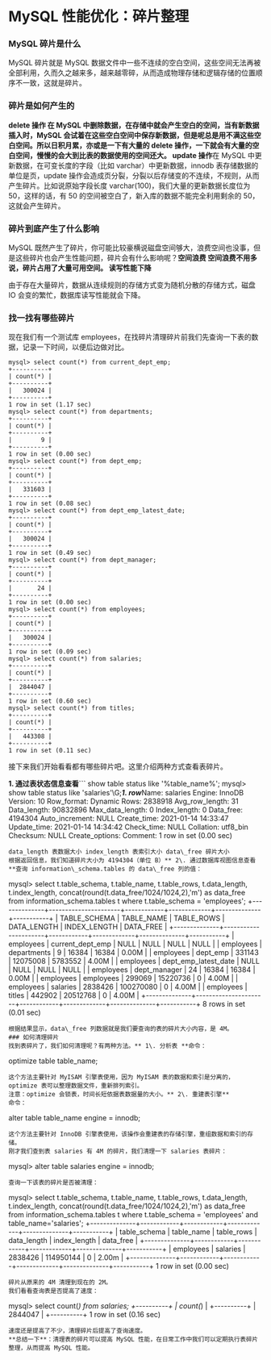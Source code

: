 # MySQL 性能优化：碎片整理

### MySQL 碎片是什么

MySQL 碎片就是 MySQL 数据文件中一些不连续的空白空间，这些空间无法再被全部利用，久而久之越来多，越来越零碎，从而造成物理存储和逻辑存储的位置顺序不一致，这就是碎片。

### 碎片是如何产生的

**delete 操作 **在 MySQL 中删除数据，在存储中就会产生空白的空间，当有新数据插入时，MySQL 会试着在这些空白空间中保存新数据，但是呢总是用不满这些空白空间。所以日积月累，亦或是一下有大量的 delete 操作，一下就会有大量的空白空间，慢慢的会大到比表的数据使用的空间还大。** update 操作**在 MySQL 中更新数据，在可变长度的字段（比如 varchar）中更新数据，innodb 表存储数据的单位是页，update 操作会造成页分裂，分裂以后存储变的不连续，不规则，从而产生碎片。比如说原始字段长度 varchar(100)，我们大量的更新数据长度位为 50，这样的话，有 50 的空间被空白了，新入库的数据不能完全利用剩余的 50，这就会产生碎片。

### 碎片到底产生了什么影响

MySQL 既然产生了碎片，你可能比较豪横说磁盘空间够大，浪费空间也没事，但是这些碎片也会产生性能问题，碎片会有什么影响呢？**空间浪费 **空间浪费不用多说，碎片占用了大量可用空间。** 读写性能下降**

由于存在大量碎片，数据从连续规则的存储方式变为随机分散的存储方式，磁盘 IO 会变的繁忙，数据库读写性能就会下降。

### 找一找有哪些碎片

现在我们有一个测试库 employees，在找碎片清理碎片前我们先查询一下表的数据，记录一下时间，以便后边做对比。

```
mysql> select count(*) from current_dept_emp;
+----------+
| count(*) |
+----------+
|   300024 |
+----------+
1 row in set (1.17 sec)
mysql> select count(*) from departments;
+----------+
| count(*) |
+----------+
|        9 |
+----------+
1 row in set (0.00 sec)
mysql> select count(*) from dept_emp;
+----------+
| count(*) |
+----------+
|   331603 |
+----------+
1 row in set (0.08 sec)
mysql> select count(*) from dept_emp_latest_date;
+----------+
| count(*) |
+----------+
|   300024 |
+----------+
1 row in set (0.49 sec)
mysql> select count(*) from dept_manager;
+----------+
| count(*) |
+----------+
|       24 |
+----------+
1 row in set (0.00 sec)
mysql> select count(*) from employees;
+----------+
| count(*) |
+----------+
|   300024 |
+----------+
1 row in set (0.09 sec)
mysql> select count(*) from salaries;
+----------+
| count(*) |
+----------+
|  2844047 |
+----------+
1 row in set (0.60 sec)
mysql> select count(*) from titles;
+----------+
| count(*) |
+----------+
|   443308 |
+----------+
1 row in set (0.11 sec)
```

接下来我们开始看看都有哪些碎片吧。这里介绍两种方式查看表碎片。

**1. 通过表状态信息查看**\`\`\`
show table status like '%table_name%';
mysql> show table status like 'salaries'\\G;***************************1. row***************************Name: salaries
Engine: InnoDB
Version: 10
Row_format: Dynamic
Rows: 2838918
Avg_row_length: 31
Data_length: 90832896
Max_data_length: 0
Index_length: 0
Data_free: 4194304
Auto_increment: NULL
Create_time: 2021-01-14 14:33:47
Update_time: 2021-01-14 14:34:42
Check_time: NULL
Collation: utf8_bin
Checksum: NULL
Create_options:
Comment:
1 row in set (0.00 sec)

```
data_length 表数据大小 index_length 表索引大小 data\_free 碎片大小
根据返回信息，我们知道碎片大小为 4194304（单位 B）** 2\. 通过数据库视图信息查看 **查询 information\_schema.tables 的 data\_free 列的值：
```

mysql> select
t.table_schema,
t.table_name,
t.table_rows,
t.data_length,
t.index_length,
concat(round(t.data_free/1024/1024,2),'m') as data_free
from information_schema.tables t
where t.table_schema = 'employees';
+--------------+----------------------+------------+-------------+--------------+-----------+
| TABLE_SCHEMA | TABLE_NAME           | TABLE_ROWS | DATA_LENGTH | INDEX_LENGTH | DATA_FREE |
+--------------+----------------------+------------+-------------+--------------+-----------+
| employees    | current_dept_emp     |       NULL |        NULL |         NULL | NULL      |
| employees    | departments          |          9 |       16384 |        16384 | 0.00M     |
| employees    | dept_emp             |     331143 |    12075008 |      5783552 | 4.00M     |
| employees    | dept_emp_latest_date |       NULL |        NULL |         NULL | NULL      |
| employees    | dept_manager         |         24 |       16384 |        16384 | 0.00M     |
| employees    | employees            |     299069 |    15220736 |            0 | 4.00M     |
| employees    | salaries             |    2838426 |   100270080 |            0 | 4.00M     |
| employees    | titles               |     442902 |    20512768 |            0 | 4.00M     |
+--------------+----------------------+------------+-------------+--------------+-----------+
8 rows in set (0.01 sec)

```
根据结果显示，data\_free 列数据就是我们要查询的表的碎片大小内容，是 4M。
### 如何清理碎片
找到表碎片了，我们如何清理呢？有两种方法。** 1\. 分析表 **命令：
```

optimize table table_name;

```
这个方法主要针对 MyISAM 引擎表使用，因为 MyISAM 表的数据和索引是分离的，optimize 表可以整理数据文件，重新排列索引。
注意：optimize 会锁表，时间长短依据表数据量的大小。** 2\. 重建表引擎**
命令：
```

alter table table_name engine = innodb;

```
这个方法主要针对 InnoDB 引擎表使用，该操作会重建表的存储引擎，重组数据和索引的存储。
刚才我们查到表 salaries 有 4M 的碎片，我们清理一下 salaries 表碎片：
```

mysql> alter table salaries engine = innodb;

```
查询一下该表的碎片是否被清理：
```

mysql> select
t.table_schema,
t.table_name,
t.table_rows,
t.data_length,
t.index_length,
concat(round(t.data_free/1024/1024,2),'m') as data_free
from information_schema.tables t
where t.table_schema = 'employees' and table_name='salaries';
+--------------+------------+------------+-------------+--------------+-----------+
| table_schema | table_name | table_rows | data_length | index_length | data_free |
+--------------+------------+------------+-------------+--------------+-----------+
| employees    | salaries   |    2838426 |   114950144 |            0 | 2.00m     |
+--------------+------------+------------+-------------+--------------+-----------+
1 row in set (0.00 sec)

```
碎片从原来的 4M 清理到现在的 2M。
我们看看查询表是否提高了速度：
```

mysql> select count(*) from salaries;
+----------+
| count(*) |
+----------+
|  2844047 |
+----------+
1 row in set (0.16 sec)

```
速度还是提高了不少，清理碎片后提高了查询速度。
**总结一下**：清理表的碎片可以提高 MySQL 性能，在日常工作中我们可以定期执行表碎片整理，从而提高 MySQL 性能。
```
